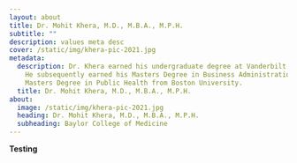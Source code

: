 ```yaml
---
layout: about
title: Dr. Mohit Khera, M.D., M.B.A., M.P.H.
subtitle: ""
description: values meta desc
cover: /static/img/khera-pic-2021.jpg
metadata:
  description: Dr. Khera earned his undergraduate degree at Vanderbilt University.
    He subsequently earned his Masters Degree in Business Administration and his
    Masters Degree in Public Health from Boston University.
  title: Dr. Mohit Khera, M.D., M.B.A., M.P.H.
about:
  image: /static/img/khera-pic-2021.jpg
  heading: Dr. Mohit Khera, M.D., M.B.A., M.P.H.
  subheading: Baylor College of Medicine
---
```

**Testing**
